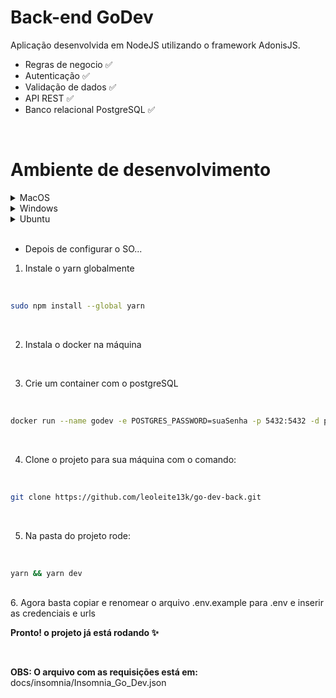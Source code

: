 # Back-end GoDev

Aplicação desenvolvida em NodeJS utilizando o framework AdonisJS.

- Regras de negocio ✅
- Autenticação ✅
- Validação de dados ✅
- API REST ✅
- Banco relacional PostgreSQL ✅

<br/>

# Ambiente de desenvolvimento
<details>
  <summary>MacOS</summary>

  <br/>

  1. Abra o terminal e faça a instalação do Homebew
  - Digite o seguinte comando para instalar o Homebrew

  <br/>

  ````bash
  /bin/bash -c "$(curl -fsSL https://raw.githubusercontent.com/Homebrew/install/master/install.sh)"
  ````

  2. Depois de instaldo digite o seguinte comandos para instalar o NodeJS

  <br/>

  ````bash
  brew install node@14 watchman
  ````

  3. Definia a veriavél de ambiente do NodeJS

  <br/>

  ````bash
  export PATH=$PATH:/usr/local/opt/node@14/bin
  ````
</details>

<details>
  <summary>Windows</summary>

  <br/>

  1. Abra o PowerSell como administrador
  2. Execute o seguinte comando

  <br/>

  ````bash
  Set-ExecutionPolicy AllSigned
  ````

  3. Instale o Chocolatey

  <br/>

  ````bash
  Set-ExecutionPolicy Bypass -Scope Process -Force; [System.Net.ServicePointManager]::SecurityProtocol = [System.Net.ServicePointManager]::SecurityProtocol -bor 3072; iex ((New-Object System.Net.WebClient).DownloadString('https://chocolatey.org/install.ps1'))
  ````

  4. Feche o PowerSheel e bara novamente e instale o nodeJS

  <br/>

  ````bash
  choco install -y nodejs-lts openjdk11
  ````

  5. Instale o yarn globalmente

  <br/>

  ````bash
  npm install --global yarn
  ````
  </details>

  <details>
  <summary>Ubuntu</summary>

  <br/>

  1. Abra o terminal e faça a instalação do Curl
  - No terminal digite o seguinte comando para instalar o curl

  <br/>

  ````bash
  sudo apt-get install curl
  ````

  2. Depois de instaldo digite os seguintes comando para instalar o NodeJS

  <br/>

  ````bash
  curl -sL https://deb.nodesource.com/setup_14.x | sudo -E bash -
  sudo apt-get install -y nodejs
  ````
</details>

  <br/>

  - Depois de configurar o SO...

  1. Instale o yarn globalmente

  <br/>

  ````bash
  sudo npm install --global yarn
  ````

  <br/>

  2. Instala o docker na máquina

  <br/>

  3. Crie um container com o postgreSQL

  <br/>

  ````bash
  docker run --name godev -e POSTGRES_PASSWORD=suaSenha -p 5432:5432 -d postgres
  ````

  <br/>


  4. Clone o projeto para sua máquina com o comando:

  <br/>

  ````bash
  git clone https://github.com/leoleite13k/go-dev-back.git
  ````

  <br/>

  5. Na pasta do projeto rode:

  <br/>

   ````bash
  yarn && yarn dev
  ````

  <br/>
  6. Agora basta copiar e renomear o arquivo .env.example para .env e inserir as credenciais e urls

  <br/>

  **Pronto! o projeto já está rodando ✨**

  <br/>

  **OBS: O arquivo com as requisições está em:** docs/insomnia/Insomnia_Go_Dev.json
